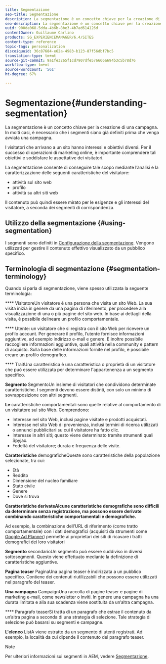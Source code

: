 ```yaml
---
title: Segmentazione
seo-title: Segmentazione
description: La segmentazione è un concetto chiave per la creazione di una campagna
seo-description: La segmentazione è un concetto chiave per la creazione di una campagna
uuid: 900da068-5dda-4b6b-8be3-4b7ad614126d
contentOwner: Guillaume Carlino
products: SG_EXPERIENCEMANAGER/6.4/SITES
content-type: reference
topic-tags: personalization
discoiquuid: 36c87684-e62a-4983-b123-87f56dbf7bc5
translation-type: tm+mt
source-git-commit: 9a1fe3265f1cd7907dfe576666a694b3c5b78d76
workflow-type: tm+mt
source-wordcount: '561'
ht-degree: 67%

---
```



# Segmentazione{#understanding-segmentation}

La segmentazione è un concetto chiave per la creazione di una campagna. In molti casi, è necessario che i segmenti siano già definiti prima che venga avviata una campagna.

I visitatori che arrivano a un sito hanno interessi e obiettivi diversi. Per il successo di operazioni di marketing online, è importante comprendere tali obiettivi e soddisfare le aspettative dei visitatori.

La segmentazione consente di conseguire tale scopo mediante l’analisi e la caratterizzazione delle seguenti caratteristiche del visitatore:

* attività sul sito web
* profilo
* attività su altri siti web

Il contenuto può quindi essere mirato per le esigenze e gli interessi del visitatore, a seconda dei segmenti di corrispondenza.

## Utilizzo della segmentazione {#using-segmentation}

I segmenti sono definiti in [Configurazione della segmentazione](/help/sites-administering/campaign-segmentation.md). Vengono utilizzati per gestire il contenuto effettivo visualizzato da un pubblico specifico.

## Terminologia di segmentazione  {#segmentation-terminology}

Quando si parla di segmentazione, viene spesso utilizzata la seguente terminologia:

**** VisitatoreUn visitatore è una persona che visita un sito Web. La sua visita inizia in genere da una pagina di riferimento, per procedere alla visualizzazione di una o più pagine del sito web. In base ai dettagli della visita, è possibile delineare un profilo comportamentale.

**** Utente: un visitatore che si registra con il sito Web per ricevere un profilo account. Per generare il profilo, l’utente fornisce informazioni aggiuntive, ad esempio indirizzo e-mail e genere. È inoltre possibile raccogliere informazioni aggiuntive, quali attività nella community e pattern di acquisto. Sulla base delle informazioni fornite nel profilo, è possibile creare un profilo demografico.

**** TraitUna caratteristica è una caratteristica o proprietà di un visitatore che può essere utilizzata per determinare l&#39;appartenenza a un segmento specifico.

**Segmento** SegmentoUn insieme di visitatori che condividono determinate caratteristiche. I segmenti devono essere distinti, con solo un minimo di sovrapposizione con altri segmenti.

**Le** caratteristiche comportamentali sono quelle relative al comportamento di un visitatore sul sito Web. Comprendono:

* Interesse nel sito Web, inclusi pagine visitate e prodotti acquistati.
* Interesse nel sito Web di provenienza, inclusi termini di ricerca utilizzati o annunci pubblicitari su cui il visitatore ha fatto clic.
* Interesse in altri siti; questo viene determinato tramite strumenti quali Spyjax.
* Fedeltà del visitatore; durata e frequenza delle visite.

**Caratteristiche** demograficheQueste sono caratteristiche della popolazione selezionate, tra cui:

* Età
* Reddito
* Dimensione del nucleo familiare
* Stato civile
* Genere
* Dove si trova

**Caratteristiche derivateAlcune caratteristiche demografiche sono difficili da determinare senza registrazione, ma possono essere derivate combinando caratteristiche comportamentali e demografiche.** 

Ad esempio, la combinazione dell’URL di riferimento (come tratto comportamentale) con i dati demografici (acquisiti da strumenti come [Google Ad Planner](https://www.google.com/adplanner/)) permette ai proprietari dei siti di ricavare i tratti demografici dei loro visitatori

**Segmento** secondarioUn segmento può essere suddiviso in diversi sottosegmenti. Questo viene effettuato mediante la definizione di caratteristiche aggiuntive.

**Pagina teaser** PaginaUna pagina teaser è indirizzata a un pubblico specifico. Contiene dei contenuti riutilizzabili che possono essere utilizzati nel paragrafo del teaser.

**Una campagna** CampaignUna raccolta di pagine teaser e pagine di marketing e-mail, come newsletter o inviti. In genere una campagna ha una durata limitata e alla sua scadenza viene sostituita da un’altra campagna.

**** Paragrafo teaserSi tratta di un paragrafo che estrae il contenuto da un’altra pagina a seconda di una strategia di selezione. Tale strategia di selezione può basarsi su segmenti e campagne.

**L&#39;elenco** ListA viene estratto da un segmento di utenti registrati. Ad esempio, la località da cui dipende il contenuto del paragrafo teaser.

>[!NOTE]
>
>Per ulteriori informazioni sui segmenti in AEM, vedere [Segmentazione](/help/sites-administering/campaign-segmentation.md).

